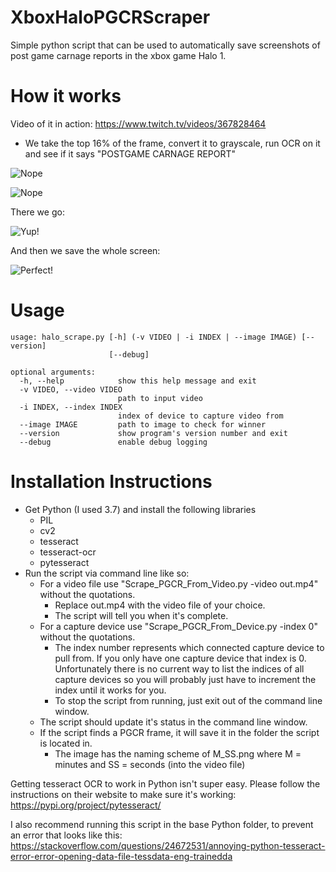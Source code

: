 # XboxHaloPGCRScraper
Simple python script that can be used to automatically save screenshots of post game carnage reports in the xbox game Halo 1.

# How it works

Video of it in action: https://www.twitch.tv/videos/367828464

- We take the top 16% of the frame, convert it to grayscale, run OCR on it and see if it says "POSTGAME CARNAGE REPORT"

![Nope](13844.png)

![Nope](11312.png)

There we go:

![Yup!](10096.png)

And then we save the whole screen:

![Perfect!](4_21.png)

# Usage
```
usage: halo_scrape.py [-h] (-v VIDEO | -i INDEX | --image IMAGE) [--version]
                      [--debug]

optional arguments:
  -h, --help            show this help message and exit
  -v VIDEO, --video VIDEO
                        path to input video
  -i INDEX, --index INDEX
                        index of device to capture video from
  --image IMAGE         path to image to check for winner
  --version             show program's version number and exit
  --debug               enable debug logging
```

# Installation Instructions

- Get Python (I used 3.7) and install the following libraries
  - PIL
  - cv2
  - tesseract
  - tesseract-ocr
  - pytesseract
- Run the script via command line like so:
  - For a video file use "Scrape_PGCR_From_Video.py -video out.mp4" without the quotations. 
    - Replace out.mp4 with the video file of your choice.
    - The script will tell you when it's complete.
  - For a capture device use "Scrape_PGCR_From_Device.py -index 0" without the quotations. 
    - The index number represents which connected capture device to pull from. If you only have one capture device that index is 0. Unfortunately there is no current way to list the indices of all capture devices so you will probably just have to increment the index until it works for you.
    - To stop the script from running, just exit out of the command line window.
  - The script should update it's status in the command line window.
  - If the script finds a PGCR frame, it will save it in the folder the script is located in.
    - The image has the naming scheme of M_SS.png where M = minutes and SS = seconds (into the video file)

Getting tesseract OCR to work in Python isn't super easy. Please follow the instructions on their website to make sure it's working: https://pypi.org/project/pytesseract/

I also recommend running this script in the base Python folder, to prevent an error that looks like this: https://stackoverflow.com/questions/24672531/annoying-python-tesseract-error-error-opening-data-file-tessdata-eng-trainedda
